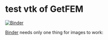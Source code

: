 # test vtk of GetFEM

[![Binder](https://mybinder.org/badge.svg)](https://mybinder.org/v2/gh/tkoyama010/test_vtk/tkoyama010-patch-1)

[Binder](https://mybinder.org) needs only one thing for images to work:
